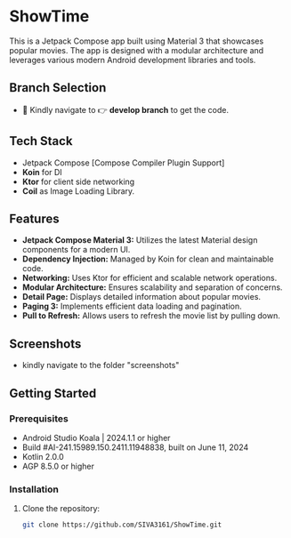# ShowTime

This is a Jetpack Compose app built using Material 3 that showcases popular movies. The app is 
designed with a modular architecture and leverages various modern Android development libraries
and tools.

## Branch Selection
- 📢 Kindly navigate to 👉 **develop branch** to get the code.

## Tech Stack

- Jetpack Compose [Compose Compiler Plugin Support]
- **Koin** for DI
- **Ktor** for client side networking
- **Coil** as Image Loading Library.

## Features

- **Jetpack Compose Material 3:** Utilizes the latest Material design components for a modern UI.
- **Dependency Injection:** Managed by Koin for clean and maintainable code.
- **Networking:** Uses Ktor for efficient and scalable network operations.
- **Modular Architecture:** Ensures scalability and separation of concerns.
- **Detail Page:** Displays detailed information about popular movies.
- **Paging 3:** Implements efficient data loading and pagination.
- **Pull to Refresh:** Allows users to refresh the movie list by pulling down.

## Screenshots

- kindly navigate to the folder "screenshots"

## Getting Started

### Prerequisites

- Android Studio Koala | 2024.1.1 or higher
- Build #AI-241.15989.150.2411.11948838, built on June 11, 2024
- Kotlin 2.0.0 
- AGP 8.5.0 or higher

### Installation

1. Clone the repository:
   ```bash
   git clone https://github.com/SIVA3161/ShowTime.git

